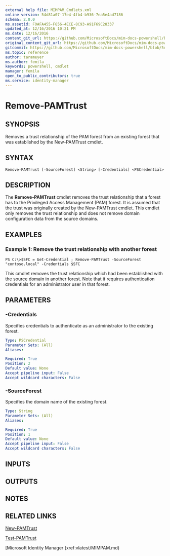 ```yaml
---
external help file: MIMPAM_Cmdlets.xml
online version: 54d81a07-17e4-4fb4-b936-7ea5e4ad7186
schema: 2.0.0
ms.assetid: F0AFA455-F856-4ECE-8C93-A91F69C28337
updated_at: 12/16/2016 10:21 PM
ms.date: 12/16/2016
content_git_url: https://github.com/MicrosoftDocs/mim-docs-powershell/blob/master/MicrosoftIdentityManager/vlatest/Remove-PAMTrust.md
original_content_git_url: https://github.com/MicrosoftDocs/mim-docs-powershell/blob/master/MicrosoftIdentityManager/vlatest/Remove-PAMTrust.md
gitcommit: https://github.com/MicrosoftDocs/mim-docs-powershell/blob/5d96fa08a7ab9495ea82f55bde05b621f03e62cc/MicrosoftIdentityManager/vlatest/Remove-PAMTrust.md
ms.topic: reference
author: tarameyer
ms.author: femila
keywords: powershell, cmdlet
manager: femila
open_to_public_contributors: true
ms.service: identity-manager
---
```


# Remove-PAMTrust

## SYNOPSIS
Removes a trust relationship of the PAM forest from an existing forest that was established by the New-PAMTrust cmdlet.

## SYNTAX

```
Remove-PAMTrust [-SourceForest] <String> [-Credentials] <PSCredential>
```

## DESCRIPTION
The **Remove-PAMTrust** cmdlet removes the trust relationship that a forest has to the Privileged Access Management (PAM) forest.
It is assumed that the trust was originally created by the New-PAMTrust cmdlet.
This cmdlet only removes the trust relationship and does not remove domain configuration data from the source domains.

## EXAMPLES

### Example 1: Remove the trust relationship with another forest
```
PS C:\>$SFC = Get-Credential ; Remove-PAMTrust -SourceForest "contoso.local" -Credentials $SFC
```

This cmdlet removes the trust relationship which had been established with the source domain in another forest. 
Note that it requires authentication credentials for an administrator user in that forest.

## PARAMETERS

### -Credentials
Specifies credentials to authenticate as an administrator to the existing forest.

```yaml
Type: PSCredential
Parameter Sets: (All)
Aliases: 

Required: True
Position: 2
Default value: None
Accept pipeline input: False
Accept wildcard characters: False
```

### -SourceForest
Specifies the domain name of the existing forest.

```yaml
Type: String
Parameter Sets: (All)
Aliases: 

Required: True
Position: 1
Default value: None
Accept pipeline input: False
Accept wildcard characters: False
```

## INPUTS

## OUTPUTS

## NOTES

## RELATED LINKS

[New-PAMTrust](xref:vlatest/New-PAMTrust.md)

[Test-PAMTrust](xref:vlatest/Test-PAMTrust.md)

[Microsoft Identity Manager (xref:vlatest/MIMPAM.md)

